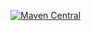 

[![Maven Central](
    https://maven-badges.herokuapp.com/maven-central/com.github.bogdanovmn.translating.service/translating-service/badge.svg
)]( https://maven-badges.herokuapp.com/maven-central/com.github.bogdanovmn.translating.service/translating-service)

